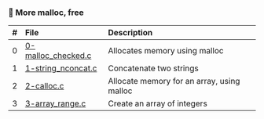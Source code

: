 ### 🎉 More malloc, free
|#  |File                                      |Description                               |
|:--|:-----------------------------------------|:-----------------------------------------|
|0  |[0-malloc_checked.c](./0-malloc_checked.c)|Allocates memory using malloc             |
|1  |[1-string_nconcat.c](./1-string_nconcat.c)|Concatenate two strings                   |
|2  |[2-calloc.c](./2-calloc.c)                |Allocate memory for an array, using malloc|
|3  |[3-array_range.c](./3-array_range.c)      |Create an array of integers               |
